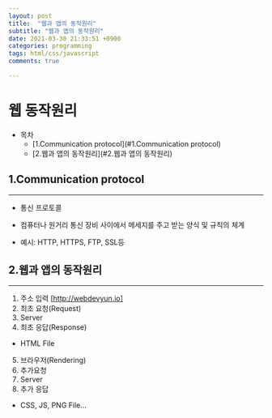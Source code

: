 ```yaml
---
layout: post
title:  "웹과 앱의 동작원리"
subtitle: "웹과 앱의 동작원리"
date: 2021-03-30 21:33:51 +0900
categories: programming
tags: html/css/javascript
comments: true

---
```



# 웹 동작원리

- 목차
    - [1.Communication protocol](#1.Communication protocol)
    - [2.웹과 앱의 동작원리](#2.웹과 앱의 동작원리)


## 1.Communication protocol
---
- 통신 프로토콜
+ 컴퓨터나 원거리 통신 장비 사이에서 메세지를 주고 받는 양식 및 규칙의 체계
- 예시: HTTP, HTTPS, FTP, SSL등

## 2.웹과 앱의 동작원리
---
1. 주소 입력 [http://webdevyun.io]
2. 최초 요청(Request)
3. Server
4. 최초 응답(Response)
 - HTML File
5. 브라우저(Rendering)
6. 추가요청 
7. Server 
8. 추가 응답
 - CSS, JS, PNG File...
 
 


